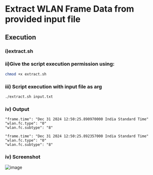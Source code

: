 # Extract WLAN Frame Data from provided input file

## Execution

### i)extract.sh

### ii)Give the script execution permission using:

```bash
chmod +x extract.sh
```
### iii) Script execution with input file as arg

```bash
./extract.sh input.txt
```
### iv) Output

```
"frame.time": "Dec 31 2024 12:50:25.890970000 India Standard Time"
"wlan.fc.type": "0"
"wlan.fc.subtype": "8"

"frame.time": "Dec 31 2024 12:50:25.892357000 India Standard Time"
"wlan.fc.type": "0"
"wlan.fc.subtype": "8"

```

### iv) Screenshot

![image](https://github.com/user-attachments/assets/92e0f172-36d4-48d9-8f5f-85b22f19e9cf)


